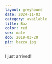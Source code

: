 ```yaml
---
layout: greyhound
date: 2024-11-03
category: available
title: Baz
color: red
sex: male
dob: 2019-03-20
pic: bazza.jpg
---
```

I just arrived!
